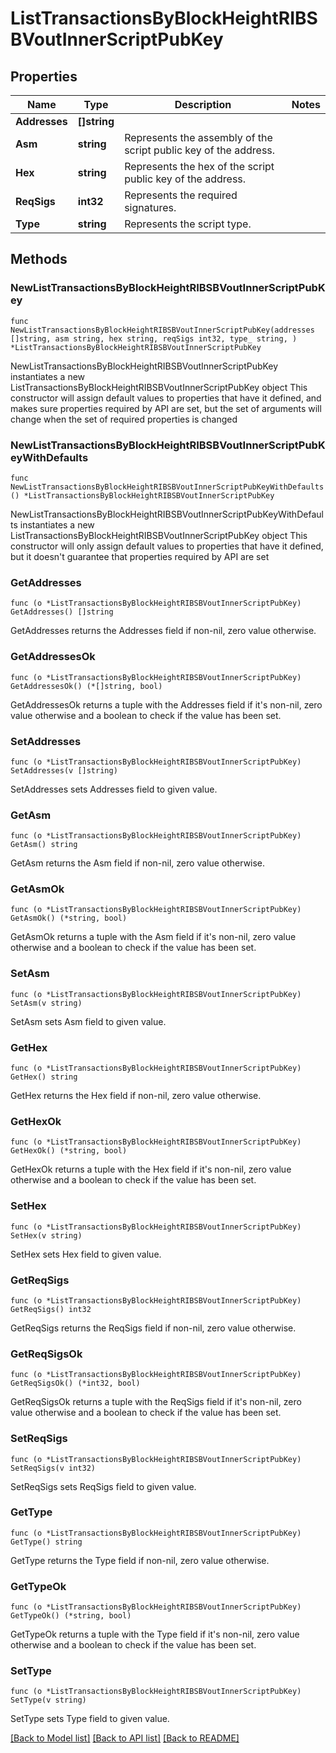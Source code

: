 # ListTransactionsByBlockHeightRIBSBVoutInnerScriptPubKey

## Properties

Name | Type | Description | Notes
------------ | ------------- | ------------- | -------------
**Addresses** | **[]string** |  | 
**Asm** | **string** | Represents the assembly of the script public key of the address. | 
**Hex** | **string** | Represents the hex of the script public key of the address. | 
**ReqSigs** | **int32** | Represents the required signatures. | 
**Type** | **string** | Represents the script type. | 

## Methods

### NewListTransactionsByBlockHeightRIBSBVoutInnerScriptPubKey

`func NewListTransactionsByBlockHeightRIBSBVoutInnerScriptPubKey(addresses []string, asm string, hex string, reqSigs int32, type_ string, ) *ListTransactionsByBlockHeightRIBSBVoutInnerScriptPubKey`

NewListTransactionsByBlockHeightRIBSBVoutInnerScriptPubKey instantiates a new ListTransactionsByBlockHeightRIBSBVoutInnerScriptPubKey object
This constructor will assign default values to properties that have it defined,
and makes sure properties required by API are set, but the set of arguments
will change when the set of required properties is changed

### NewListTransactionsByBlockHeightRIBSBVoutInnerScriptPubKeyWithDefaults

`func NewListTransactionsByBlockHeightRIBSBVoutInnerScriptPubKeyWithDefaults() *ListTransactionsByBlockHeightRIBSBVoutInnerScriptPubKey`

NewListTransactionsByBlockHeightRIBSBVoutInnerScriptPubKeyWithDefaults instantiates a new ListTransactionsByBlockHeightRIBSBVoutInnerScriptPubKey object
This constructor will only assign default values to properties that have it defined,
but it doesn't guarantee that properties required by API are set

### GetAddresses

`func (o *ListTransactionsByBlockHeightRIBSBVoutInnerScriptPubKey) GetAddresses() []string`

GetAddresses returns the Addresses field if non-nil, zero value otherwise.

### GetAddressesOk

`func (o *ListTransactionsByBlockHeightRIBSBVoutInnerScriptPubKey) GetAddressesOk() (*[]string, bool)`

GetAddressesOk returns a tuple with the Addresses field if it's non-nil, zero value otherwise
and a boolean to check if the value has been set.

### SetAddresses

`func (o *ListTransactionsByBlockHeightRIBSBVoutInnerScriptPubKey) SetAddresses(v []string)`

SetAddresses sets Addresses field to given value.


### GetAsm

`func (o *ListTransactionsByBlockHeightRIBSBVoutInnerScriptPubKey) GetAsm() string`

GetAsm returns the Asm field if non-nil, zero value otherwise.

### GetAsmOk

`func (o *ListTransactionsByBlockHeightRIBSBVoutInnerScriptPubKey) GetAsmOk() (*string, bool)`

GetAsmOk returns a tuple with the Asm field if it's non-nil, zero value otherwise
and a boolean to check if the value has been set.

### SetAsm

`func (o *ListTransactionsByBlockHeightRIBSBVoutInnerScriptPubKey) SetAsm(v string)`

SetAsm sets Asm field to given value.


### GetHex

`func (o *ListTransactionsByBlockHeightRIBSBVoutInnerScriptPubKey) GetHex() string`

GetHex returns the Hex field if non-nil, zero value otherwise.

### GetHexOk

`func (o *ListTransactionsByBlockHeightRIBSBVoutInnerScriptPubKey) GetHexOk() (*string, bool)`

GetHexOk returns a tuple with the Hex field if it's non-nil, zero value otherwise
and a boolean to check if the value has been set.

### SetHex

`func (o *ListTransactionsByBlockHeightRIBSBVoutInnerScriptPubKey) SetHex(v string)`

SetHex sets Hex field to given value.


### GetReqSigs

`func (o *ListTransactionsByBlockHeightRIBSBVoutInnerScriptPubKey) GetReqSigs() int32`

GetReqSigs returns the ReqSigs field if non-nil, zero value otherwise.

### GetReqSigsOk

`func (o *ListTransactionsByBlockHeightRIBSBVoutInnerScriptPubKey) GetReqSigsOk() (*int32, bool)`

GetReqSigsOk returns a tuple with the ReqSigs field if it's non-nil, zero value otherwise
and a boolean to check if the value has been set.

### SetReqSigs

`func (o *ListTransactionsByBlockHeightRIBSBVoutInnerScriptPubKey) SetReqSigs(v int32)`

SetReqSigs sets ReqSigs field to given value.


### GetType

`func (o *ListTransactionsByBlockHeightRIBSBVoutInnerScriptPubKey) GetType() string`

GetType returns the Type field if non-nil, zero value otherwise.

### GetTypeOk

`func (o *ListTransactionsByBlockHeightRIBSBVoutInnerScriptPubKey) GetTypeOk() (*string, bool)`

GetTypeOk returns a tuple with the Type field if it's non-nil, zero value otherwise
and a boolean to check if the value has been set.

### SetType

`func (o *ListTransactionsByBlockHeightRIBSBVoutInnerScriptPubKey) SetType(v string)`

SetType sets Type field to given value.



[[Back to Model list]](../README.md#documentation-for-models) [[Back to API list]](../README.md#documentation-for-api-endpoints) [[Back to README]](../README.md)


